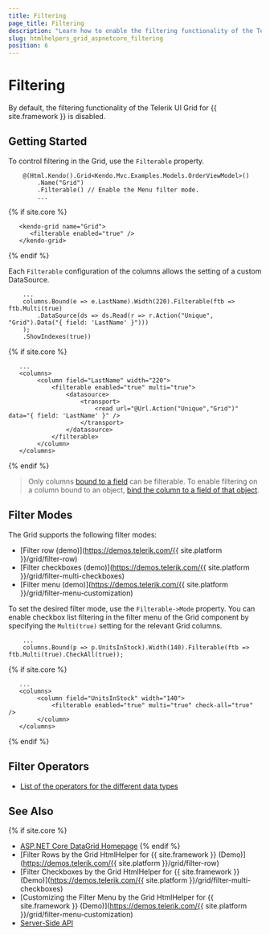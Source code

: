 ```yaml
---
title: Filtering
page_title: Filtering
description: "Learn how to enable the filtering functionality of the Telerik UI Grid for {{ site.framework }}."
slug: htmlhelpers_grid_aspnetcore_filtering
position: 6
---
```


# Filtering

By default, the filtering functionality of the Telerik UI Grid for {{ site.framework }} is disabled.

## Getting Started

To control filtering in the Grid, use the `Filterable` property.

```HtmlHelper
    @(Html.Kendo().Grid<Kendo.Mvc.Examples.Models.OrderViewModel>()
        .Name("Grid")
        .Filterable() // Enable the Menu filter mode.
        ...
```
{% if site.core %}
```TagHelper
   <kendo-grid name="Grid">
      <filterable enabled="true" />
   </kendo-grid>
```
{% endif %}

Each `Filterable` configuration of the columns allows the setting of a custom DataSource.

```HtmlHelper
    ...
    columns.Bound(e => e.LastName).Width(220).Filterable(ftb => ftb.Multi(true)
        .DataSource(ds => ds.Read(r => r.Action("Unique", "Grid").Data("{ field: 'LastName' }")))
    );
    .ShowIndexes(true))
```
{% if site.core %}
```TagHelper
   ...
   <columns>
	    <column field="LastName" width="220">
	        <filterable enabled="true" multi="true">
				<datasource>
					<transport>
						<read url="@Url.Action("Unique","Grid")" data="{ field: 'LastName' }" />
					</transport>
				</datasource>
			</filterable>
	    </column>
   </columns>
```
{% endif %}

> Only columns [bound to a field](https://docs.telerik.com/kendo-ui/api/javascript/ui/grid/configuration/columns.field) can be filterable. To enable filtering on a column bound to an object, [bind the column to a field of that object](https://docs.telerik.com/aspnet-core/knowledge-base/grid-enable-operations-for-object-column).

## Filter Modes

The Grid supports the following filter modes:
* [Filter row (demo)](https://demos.telerik.com/{{ site.platform }}/grid/filter-row)
* [Filter checkboxes (demo)](https://demos.telerik.com/{{ site.platform }}/grid/filter-multi-checkboxes)
* [Filter menu (demo)](https://demos.telerik.com/{{ site.platform }}/grid/filter-menu-customization)

To set the desired filter mode, use the `Filterable->Mode` property. You can enable checkbox list filtering in the filter menu of the Grid component by specifying the `Multi(true)` setting for the relevant Grid columns.

```HtmlHelper
    ...
    columns.Bound(p => p.UnitsInStock).Width(140).Filterable(ftb => ftb.Multi(true).CheckAll(true));
```
{% if site.core %}
```TagHelper
   ...
   <columns>
	    <column field="UnitsInStock" width="140">
	        <filterable enabled="true" multi="true" check-all="true" />
	    </column>
   </columns>
```
{% endif %}

## Filter Operators

* [List of the operators for the different data types](https://docs.telerik.com/kendo-ui/api/javascript/ui/grid/configuration/filterable.operators#related-properties)

## See Also

{% if site.core %}
* [ASP.NET Core DataGrid Homepage](https://www.telerik.com/aspnet-core-ui/grid)
{% endif %}
* [Filter Rows by the Grid HtmlHelper for {{ site.framework }} (Demo)](https://demos.telerik.com/{{ site.platform }}/grid/filter-row)
* [Filter Checkboxes by the Grid HtmlHelper for {{ site.framework }} (Demo)](https://demos.telerik.com/{{ site.platform }}/grid/filter-multi-checkboxes)
* [Customizing the Filter Menu by the Grid HtmlHelper for {{ site.framework }} (Demo)](https://demos.telerik.com/{{ site.platform }}/grid/filter-menu-customization)
* [Server-Side API](/api/grid)
